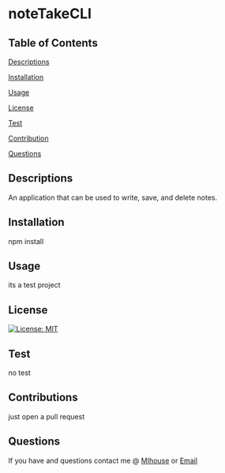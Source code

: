 
# noteTakeCLI 
## Table of Contents 
[Descriptions](#Descriptions)

[Installation](#Installation)

[Usage](#Usage)

[License](#License)

[Test](#Test)

[Contribution](#Contribution)

[Questions](#Questions)

## Descriptions
An application that can be used to write, save, and delete notes. 
## Installation
npm install
## Usage
its a test project
## License
[![License: MIT](https://img.shields.io/badge/License-MIT-yellow.svg)](https://opensource.org/licenses/MIT)
## Test
no test
## Contributions
just open a pull request
## Questions 
If you have and questions contact me @ [MIhouse](https://github.com/MIllhouse36) or [Email](https://millhousekevin@gmail.com)
